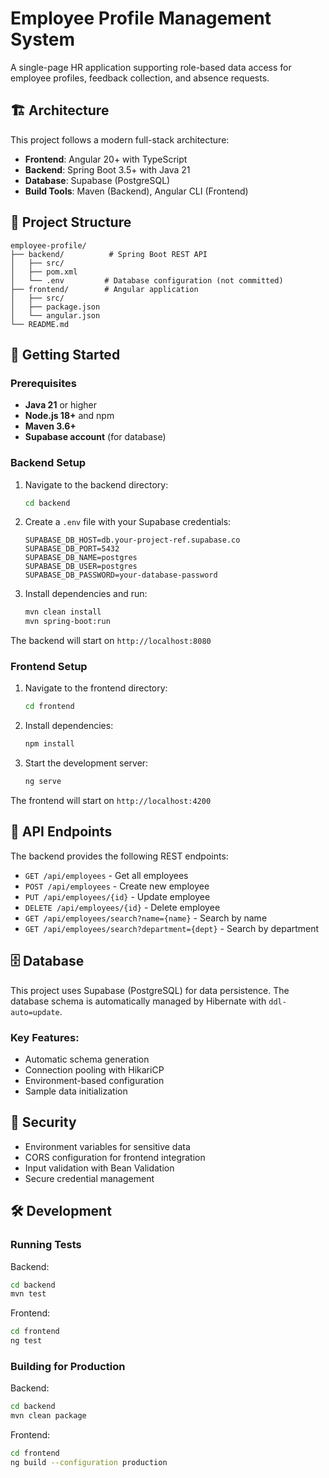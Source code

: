 # Employee Profile Management System

A single-page HR application supporting role-based data access for employee profiles, feedback collection, and absence requests.

## 🏗️ Architecture

This project follows a modern full-stack architecture:

- **Frontend**: Angular 20+ with TypeScript
- **Backend**: Spring Boot 3.5+ with Java 21
- **Database**: Supabase (PostgreSQL)
- **Build Tools**: Maven (Backend), Angular CLI (Frontend)

## 📁 Project Structure

```
employee-profile/
├── backend/          # Spring Boot REST API
│   ├── src/
│   ├── pom.xml
│   └── .env         # Database configuration (not committed)
├── frontend/        # Angular application
│   ├── src/
│   ├── package.json
│   └── angular.json
└── README.md
```

## 🚀 Getting Started

### Prerequisites

- **Java 21** or higher
- **Node.js 18+** and npm
- **Maven 3.6+**
- **Supabase account** (for database)

### Backend Setup

1. Navigate to the backend directory:
   ```bash
   cd backend
   ```

2. Create a `.env` file with your Supabase credentials:
   ```env
   SUPABASE_DB_HOST=db.your-project-ref.supabase.co
   SUPABASE_DB_PORT=5432
   SUPABASE_DB_NAME=postgres
   SUPABASE_DB_USER=postgres
   SUPABASE_DB_PASSWORD=your-database-password
   ```

3. Install dependencies and run:
   ```bash
   mvn clean install
   mvn spring-boot:run
   ```

The backend will start on `http://localhost:8080`

### Frontend Setup

1. Navigate to the frontend directory:
   ```bash
   cd frontend
   ```

2. Install dependencies:
   ```bash
   npm install
   ```

3. Start the development server:
   ```bash
   ng serve
   ```

The frontend will start on `http://localhost:4200`

## 🔧 API Endpoints

The backend provides the following REST endpoints:

- `GET /api/employees` - Get all employees
- `POST /api/employees` - Create new employee
- `PUT /api/employees/{id}` - Update employee
- `DELETE /api/employees/{id}` - Delete employee
- `GET /api/employees/search?name={name}` - Search by name
- `GET /api/employees/search?department={dept}` - Search by department

## 🗄️ Database

This project uses Supabase (PostgreSQL) for data persistence. The database schema is automatically managed by Hibernate with `ddl-auto=update`.

### Key Features:
- Automatic schema generation
- Connection pooling with HikariCP
- Environment-based configuration
- Sample data initialization

## 🔐 Security

- Environment variables for sensitive data
- CORS configuration for frontend integration
- Input validation with Bean Validation
- Secure credential management

## 🛠️ Development

### Running Tests

Backend:
```bash
cd backend
mvn test
```

Frontend:
```bash
cd frontend
ng test
```

### Building for Production

Backend:
```bash
cd backend
mvn clean package
```

Frontend:
```bash
cd frontend
ng build --configuration production
```
